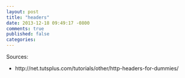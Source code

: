 ```yaml
---
layout: post
title: "headers"
date: 2013-12-18 09:49:17 -0800
comments: true
published: false
categories: 
---
```


Sources:
<ul>
<li>http://net.tutsplus.com/tutorials/other/http-headers-for-dummies/</li>
</ul>
